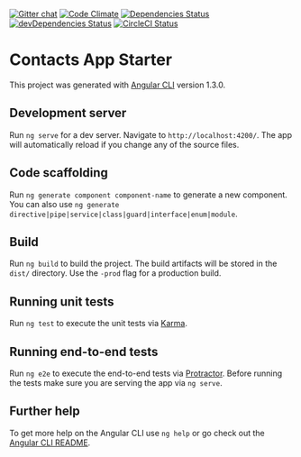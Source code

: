 [![Gitter chat](https://badges.gitter.im/testing-angular-applications/gitter.png)](https://gitter.im/testing-angular-applications/lobby)
[![Code Climate](https://codeclimate.com/github/testing-angular-applications/contacts-app-starter/badges/gpa.svg)](https://codeclimate.com/github/testing-angular-applications/contacts-app-starter)
[![Dependencies Status](https://david-dm.org/testing-angular-applications/contacts-app-starter/status.svg)](https://david-dm.org/testing-angular-applications/contacts-app-starter)
[![devDependencies Status](https://david-dm.org/testing-angular-applications/contacts-app-starter/dev-status.svg)](https://david-dm.org/testing-angular-applications/contacts-app-starter?type=dev)
[![CircleCI Status](https://circleci.com/gh/testing-angular-applications/contacts-app-starter.svg?style=svg)](https://circleci.com/gh/testing-angular-applications/contacts-app-starter)

# Contacts App Starter

This project was generated with [Angular CLI](https://github.com/angular/angular-cli) version 1.3.0.

## Development server

Run `ng serve` for a dev server. Navigate to `http://localhost:4200/`. The app will automatically reload if you change any of the source files.

## Code scaffolding

Run `ng generate component component-name` to generate a new component. You can also use `ng generate directive|pipe|service|class|guard|interface|enum|module`.

## Build

Run `ng build` to build the project. The build artifacts will be stored in the `dist/` directory. Use the `-prod` flag for a production build.

## Running unit tests

Run `ng test` to execute the unit tests via [Karma](https://karma-runner.github.io).

## Running end-to-end tests

Run `ng e2e` to execute the end-to-end tests via [Protractor](http://www.protractortest.org/).
Before running the tests make sure you are serving the app via `ng serve`.

## Further help

To get more help on the Angular CLI use `ng help` or go check out the [Angular CLI README](https://github.com/angular/angular-cli/blob/master/README.md).
